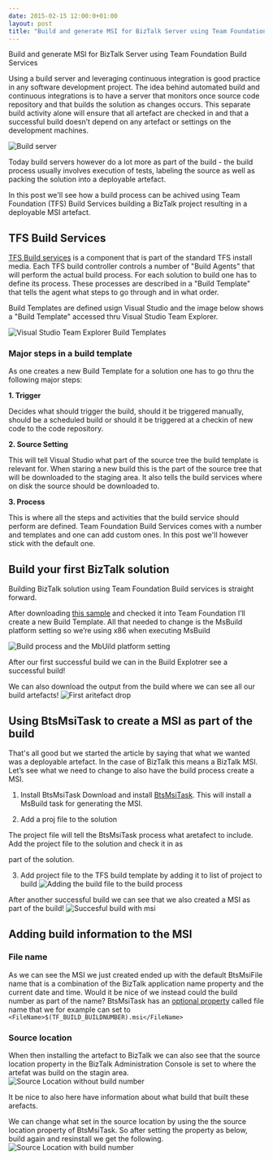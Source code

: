 ```yaml
---
date: 2015-02-15 12:00:0+01:00
layout: post
title: "Build and generate MSI for BizTalk Server using Team Foundation Build Services"
---
```

Build and generate MSI for BizTalk Server using Team Foundation Build Services

Using a build server and leveraging continuous integration is good practice in any software 
development project. The idea behind automated build and continuous integrations is to have a server that 
monitors once source code repository and that builds the solution as changes occurs. This separate build 
activity alone will ensure that all artefact are checked in and that a successful build doesn’t depend on any 
artefact or settings on the development machines.

![Build server](https://www.dropbox.com/s/qmifhapfsaxkjlb/1.png?raw=1)

Today build servers however do a lot more as part of the build - the build process usually involves execution of 
tests, labeling the source as well as packing the solution into a deployable artefact. 

In this post we'll see how a build process can be achived using Team Foundation (TFS) Build Services building a BizTalk project resulting in 
a deployable MSI artefact.


## TFS Build Services
[TFS Build services](https://msdn.microsoft.com/en-us/library/ee259687.aspx) is a component that is part of the standard TFS install media. 
Each TFS build controller controls a number of "Build Agents" that will perform the actual build process. For each solution to build one has to 
define its process. These processes are described in a "Build Template" that tells the agent what steps to go through 
and in what order.

Build Templates are defined usign Visual Studio and the image below shows a "Build Template" accessed thru Visual Studio Team Explorer.

![Visual Studio Team Explorer Build Templates](https://www.dropbox.com/s/shd29htzarcm6a4/2.png?raw=1)

### Major steps in a build template
As one creates a new Build Template for a solution one has to go thru the following major steps:

**1. Trigger**

Decides what should trigger the build, should it be triggered manually, should be a scheduled build or should it 
be triggered at a checkin of new code to the code repository.

**2. Source Setting**

This will tell Visual Studio  what part of the source tree the build template is relevant for. When staring 
a new build this is the part of the source tree that will be downloaded to the staging area. It also tells the build 
services where on disk the source should be downloaded to.

**3. Process**

This is where all the steps and activities that the build service should perform are defined. Team Foundation Build 
Services comes with a number and templates and one can add custom ones. In this post we'll however stick with the default one.

## Build your first BizTalk solution

Building BizTalk solution using Team Foundation Build services is straight forward. 

After downloading [this sample](https://github.com/riha/BtsMsiTask/tree/master/Sample) and checked it into Team 
Foundation I’ll create a new Build Template. All that needed to change is the MsBuild platform setting so we’re using x86 when executing MsBuild
 
![Build process and the MbUild platform setting](https://www.dropbox.com/s/2alqzwmicye7qsd/3.png?raw=1)

After our first successful build we can in the Build Explotrer see a successful build!
 
We can also download the output from the build where we can see all our build artefacts!
![First aritefact drop](https://www.dropbox.com/s/hza1lx1tfb2cxbb/5.png?raw=1)
 
## Using BtsMsiTask to create a MSI as part of the build
That's all good but we started the article by saying that what we wanted was a deployable artefact. In the case of 
BizTalk this means a BizTalk MSI. Let’s see what we need to change to also have the build process create a MSI.

1. Install BtsMsiTask
Download and install [BtsMsiTask](http://richardhallgren.com/BtsMsiTask/). This will install a MsBuild task for generating the MSI.

2. Add a proj file to the solution 
<script src="https://gist.github.com/riha/24856902e68bae4ec244.js"></script> The project file will tell the BtsMsiTask process what aretafect to include. Add the project file to the solution and check it in as 
part of the solution.

3. Add project file to the TFS build template by adding it to list of project to build
![Adding the build file to the build process](https://www.dropbox.com/s/9bvopwd0p6vas1p/6.png?raw=1)

After another successful build we can see that we also created a MSI as part of the build!
![Succesful build with msi](https://www.dropbox.com/s/eadrq1eonqxivdb/7.png?raw=1)
 
## Adding build information to the MSI
### File name
As we can see the MSI we just created ended up with the default BtsMsiFile name that is a combination of the BizTalk application name property and the 
current date and time. Would it be nice of we instead could the build number as part of the name?
BtsMsiTask has an [optional property](http://richardhallgren.com/BtsMsiTask/available-parameters/) called file name that we for 
example can set to `<FileName>$(TF_BUILD_BUILDNUMBER).msi</FileName>`

### Source location
When then installing the artefact to BizTalk we can also see that the source location property in the BizTalk Administration Console is set to 
where the artefat was build on the stagin area. 
![Source Location without build number](https://www.dropbox.com/s/vtayz2mh6h48e7i/8.png?raw=1)

It be nice to also here have information about what build that built these arefacts.
 
We can change what set in the source location by using the the source location property of BtsMsiTask. 
So after setting the property as below, build again and resinstall we get the following.
![Source Location with build number](https://www.dropbox.com/s/lacj7iwzs8nt4e0/9.png?raw=1)
 

